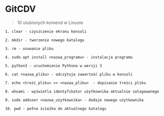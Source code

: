 # GitCDV


> 10 ulubionych komend w Linuxie

``1. clear - czyszczenie ekranu konsoli``

``2. mkdir - tworzenie nowego katalogu``

``3. rm - usuwanie pliku``

``4. sudo apt install <nazwa_programu> - instalacja programu``

``5. python3 - uruchomienie Pythona w wersji 3``

``6. cat <nazwa_pliku> - odczytuje zawartość pliku w konsoli``

``7. echo <treść_pliku> >> <nazwa_pliku>  - dopisanie treści pliku``

``8. whoami - wyświetla identyfikator użytkownika aktualnie zalogowanego``

``9. sudo adduser <nazwa_użytkownika> - dodaje nowego użytkownika``

``10. pwd - pełna ścieżka do aktualnego katalogu``


